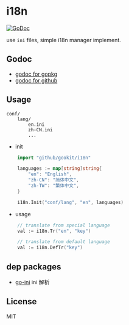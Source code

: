 # i18n

[![GoDoc](https://godoc.org/github.com/gookit/i18n?status.svg)](https://godoc.org/github.com/gookit/i18n)

use `ini` files, simple i18n manager implement.

## Godoc

- [godoc for gopkg](https://godoc.org/gopkg.in/gookit/i18n.v1)
- [godoc for github](https://godoc.org/github.com/gookit/i18n)

## Usage

```text
conf/
    lang/
        en.ini
        zh-CN.ini
        ...
```

- init

```go
    import "github/gookit/i18n"

    languages := map[string]string{
        "en": "English",
        "zh-CN": "简体中文",
        "zh-TW": "繁体中文",
    }

    i18n.Init("conf/lang", "en", languages)
```

- usage

```go
    // translate from special language
    val := i18n.Tr("en", "key")

    // translate from default language
    val := i18n.DefTr("key")
```

## dep packages

- [go-ini](https://gopkg.in/ini.v1) ini 解析

## License

MIT
